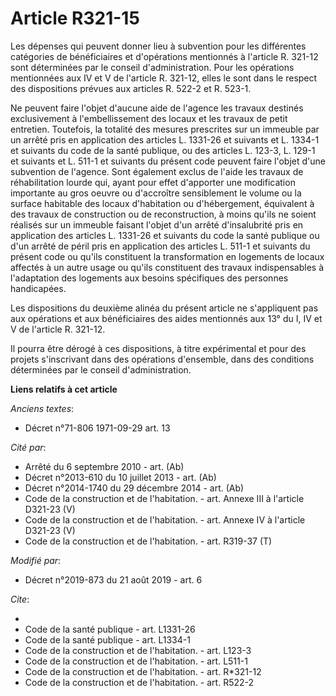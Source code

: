 # Article R321-15

Les dépenses qui peuvent donner lieu à subvention pour les différentes catégories de bénéficiaires et d'opérations mentionnés
à l'article R. 321-12 sont déterminées par le conseil d'administration. Pour les opérations mentionnées aux IV et V de
l'article R. 321-12, elles le sont dans le respect des dispositions prévues aux articles R. 522-2 et R. 523-1.

Ne peuvent faire l'objet d'aucune aide de l'agence les travaux destinés exclusivement à l'embellissement des locaux et les
travaux de petit entretien. Toutefois, la totalité des mesures prescrites sur un immeuble par un arrêté pris en application
des articles L. 1331-26 et suivants et L. 1334-1 et suivants du code de la santé publique, ou des articles L. 123-3, L. 129-1
et suivants et L. 511-1 et suivants du présent code peuvent faire l'objet d'une subvention de l'agence. Sont également exclus
de l'aide les travaux de réhabilitation lourde qui, ayant pour effet d'apporter une modification importante au gros oeuvre ou
d'accroître sensiblement le volume ou la surface habitable des locaux d'habitation ou d'hébergement, équivalent à des travaux
de construction ou de reconstruction, à moins qu'ils ne soient réalisés sur un immeuble faisant l'objet d'un arrêté
d'insalubrité pris en application des articles L. 1331-26 et suivants du code la santé publique ou d'un arrêté de péril pris
en application des articles L. 511-1 et suivants du présent code ou qu'ils constituent la transformation en logements de
locaux affectés à un autre usage ou qu'ils constituent des travaux indispensables à l'adaptation des logements aux besoins
spécifiques des personnes handicapées.

Les dispositions du deuxième alinéa du présent article ne s'appliquent pas aux opérations et aux bénéficiaires des aides
mentionnés aux 13° du I, IV et V de l'article R. 321-12.

Il pourra être dérogé à ces dispositions, à titre expérimental et pour des projets s'inscrivant dans des opérations
d'ensemble, dans des conditions déterminées par le conseil d'administration.

**Liens relatifs à cet article**

_Anciens textes_:

  - Décret n°71-806 1971-09-29 art. 13

_Cité par_:

  - Arrêté du 6 septembre 2010 - art. (Ab)
  - Décret n°2013-610 du 10 juillet 2013 - art. (Ab)
  - Décret n°2014-1740 du 29 décembre 2014 - art. (Ab)
  - Code de la construction et de l'habitation. - art. Annexe III à l'article D321-23 (V)
  - Code de la construction et de l'habitation. - art. Annexe IV à l'article D321-23 (V)
  - Code de la construction et de l'habitation. - art. R319-37 (T)

_Modifié par_:

  - Décret n°2019-873 du 21 août 2019 - art. 6

_Cite_:

  - 
  - Code de la santé publique - art. L1331-26
  - Code de la santé publique - art. L1334-1
  - Code de la construction et de l'habitation. - art. L123-3
  - Code de la construction et de l'habitation. - art. L511-1
  - Code de la construction et de l'habitation. - art. R*321-12
  - Code de la construction et de l'habitation. - art. R522-2
